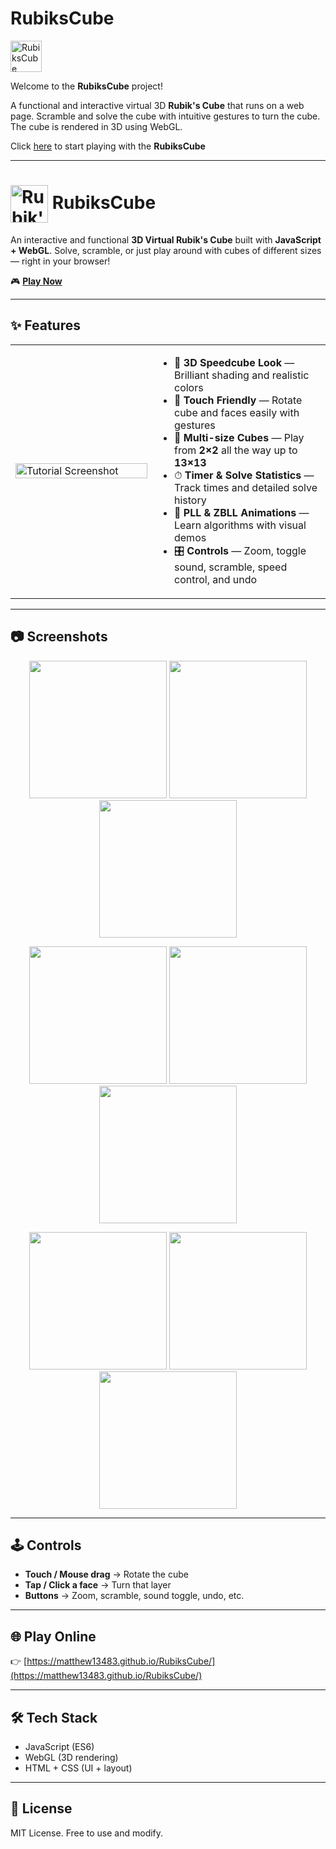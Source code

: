 # RubiksCube

<a href="https://matthew13483.github.io/RubiksCube/">
	<img src="/Rubik's Cube Stickerless.png" alt="RubiksCube Image" width="50" height="50">
</a>

Welcome to the **RubiksCube** project!

A functional and interactive virtual 3D **Rubik's Cube** that runs on a web page.
Scramble and solve the cube with intuitive gestures to turn the cube.
The cube is rendered in 3D using WebGL.

Click [here](https://matthew13483.github.io/RubiksCube/) to start playing with the **RubiksCube**



---

# <img src="/logo.svg" alt="Rubik's Cube Logo" width="60" align="center"> RubiksCube

An interactive and functional **3D Virtual Rubik's Cube** built with **JavaScript + WebGL**.
Solve, scramble, or just play around with cubes of different sizes — right in your browser!

🎮 **[Play Now](https://matthew13483.github.io/RubiksCube/)**

---

## ✨ Features

<table>
<tr>
	<td width="45%">
		<img src="/assets/img0.jpg" alt="Tutorial Screenshot" width="100%">
	</td>
	<td width="55%" valign="top">
		<ul>
			<li>🔲 <b>3D Speedcube Look</b> — Brilliant shading and realistic colors</li>
			<li>📱 <b>Touch Friendly</b> — Rotate cube and faces easily with gestures</li>
			<li>🔢 <b>Multi-size Cubes</b> — Play from <b>2×2</b> all the way up to <b>13×13</b></li>
			<li>⏱ <b>Timer & Solve Statistics</b> — Track times and detailed solve history</li>
			<li>🎥 <b>PLL & ZBLL Animations</b> — Learn algorithms with visual demos</li>
			<li>🎛 <b>Controls</b> — Zoom, toggle sound, scramble, speed control, and undo</li>
		</ul>
	</td>
</tr>
</table>

---

## 📷 Screenshots

<p align="center">
	<img src="/assets/img1.jpg" width="220">
	<img src="/assets/img2.jpg" width="220">
	<img src="/assets/img3.jpg" width="220">
</p>

<p align="center">
	<img src="/assets/img4.jpg" width="220">
	<img src="/assets/img5.jpg" width="220">
	<img src="/assets/img6.jpg" width="220">
</p>

<p align="center">
	<img src="/assets/img7.jpg" width="220">
	<img src="/assets/img8.jpg" width="220">
	<img src="/assets/img9.jpg" width="220">
</p>

---

## 🕹 Controls
- **Touch / Mouse drag** → Rotate the cube
- **Tap / Click a face** → Turn that layer
- **Buttons** → Zoom, scramble, sound toggle, undo, etc.

---

## 🌐 Play Online
👉 [https://matthew13483.github.io/RubiksCube/](https://matthew13483.github.io/RubiksCube/)

---

## 🛠 Tech Stack
- JavaScript (ES6)
- WebGL (3D rendering)
- HTML + CSS (UI + layout)

---

## 📜 License
MIT License. Free to use and modify.